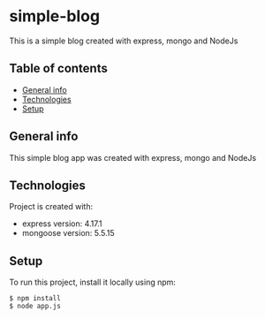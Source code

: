 # simple-blog
This is a simple blog created with express, mongo and NodeJs
## Table of contents
* [General info](#general-info)
* [Technologies](#technologies)
* [Setup](#setup)

## General info
This simple blog app was created with express, mongo and NodeJs 
	
## Technologies
Project is created with:
* express version: 4.17.1
* mongoose version: 5.5.15
	
## Setup
To run this project, install it locally using npm:

```
$ npm install
$ node app.js
```
